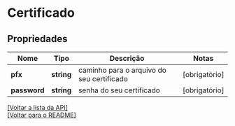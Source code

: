 # Certificado

## Propriedades
Nome | Tipo | Descrição | Notas
------------ | ------------- | ------------- | -------------
**pfx** | **string** | caminho para o arquivo do seu certificado | [obrigatório] 
**password** | **string** | senha do seu certificado | [obrigatório] 

[[Voltar a lista da API]](../../../README.md#Documentação-para-os-Endpoints-da-API)    
[[Voltar para o README]](../../../README.md#Intima.ai---SDK-NodeJS)
